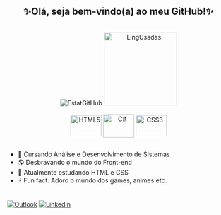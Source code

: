 <h2 align="center">✨Olá, seja bem-vindo(a) ao meu GitHub!✨</h2>

<div align="center"><br>
  
  <img src="https://github-readme-stats.vercel.app/api?username=luuSoares&show_icons=true&theme=midnight-purple&hide_border=true&locale=pt-br&hide_title=true" alt="EstatGitHub">
  <img src="https://github-readme-stats.vercel.app/api/top-langs/?username=luuSoares&langs_count=10&theme=midnight-purple&hide_border=true&locale=pt-br" alt="LingUsadas" height="165">

</div>


<div align="center"><br>

  <img src="https://cdn.jsdelivr.net/gh/devicons/devicon/icons/html5/html5-plain.svg" alt="HTML5" height="48" width="70" align="center">
  <img src="https://cdn.jsdelivr.net/gh/devicons/devicon/icons/csharp/csharp-plain.svg" alt="C#" height="53" width="70" align="center">
  <img src="https://cdn.jsdelivr.net/gh/devicons/devicon/icons/css3/css3-plain.svg" alt="CSS3" height="48" width="70" align="center">

</div>

##

- 🏫 Cursando Análise e Desenvolvimento de Sistemas 
- 🌎 Desbravando o mundo do Front-end
- 🌱 Atualmente estudando HTML e CSS
- ⚡ Fun fact: Adoro o mundo dos games, animes etc.

##

<div>
  
  <a href="mailto:lucianat.s@hotmail.com" target="_blank">
    <img src="https://img.shields.io/badge/Microsoft_Outlook-0078D4?style=for-the-badge&logo=microsoft-outlook&logoColor=white" alt="Outlook" align="center">
  </a>
  
  <a href="https://www.linkedin.com/in/lucianatsoares/" target="_blank">
    <img src="https://img.shields.io/badge/LinkedIn-0077B5?style=for-the-badge&logo=linkedin&logoColor=white" alt="LinkedIn" align="center">
  </a>
  
</div>
